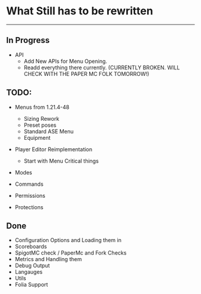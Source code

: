 # What Still has to be rewritten
<hr />

## In Progress
- API
  - Add New APIs for Menu Opening.
  - Readd everything there currently. (CURRENTLY BROKEN. WILL CHECK WITH THE PAPER MC FOLK TOMORROW!)

## TODO:
- Menus from 1.21.4-48
  - Sizing Rework
  - Preset poses
  - Standard ASE Menu
  - Equipment
- Player Editor Reimplementation
  - Start with Menu Critical things
- Modes
- Commands
- Permissions

- Protections


## Done
- Configuration Options and Loading them in
- Scoreboards
- SpigotMC check / PaperMc and Fork Checks
- Metrics and Handling them
- Debug Output
- Langauges
- Utils
- Folia Support
